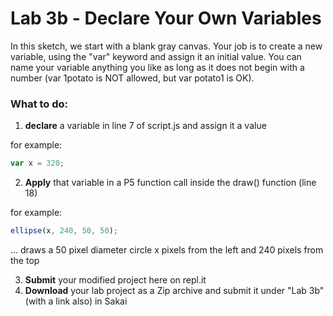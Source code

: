 	
# Lab 3b - Declare Your Own Variables

In this sketch, we start with a blank gray canvas. Your job is to create a new variable, using the "var" keyword and assign it an initial value. You can name your variable anything you like as long as it does not begin with a number (var 1potato is NOT allowed, but var potato1 is OK).

### What to do:

1. **declare** a variable in line 7 of script.js and assign it a value

for example:

```javascript
var x = 320; 
```

2. **Apply** that variable in a P5 function call inside the draw() function (line 18)

for example:

```javascript
ellipse(x, 240, 50, 50);
```

... draws a 50 pixel diameter circle x pixels from the left and 240 pixels from the top 

3. **Submit** your modified project here on repl.it
4. **Download** your lab project as a Zip archive and submit it under "Lab 3b" (with a link also) in Sakai


